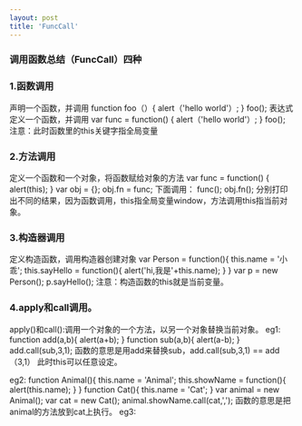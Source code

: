 ```yaml
---
layout: post
title: 'FuncCall'
---
```

###  调用函数总结（FuncCall）四种
### 1.函数调用
声明一个函数，并调用
function foo（）{
	alert（'hello world'）;
}
foo();
表达式定义一个函数，并调用
var func = function() {
	alert（'hello world'）;
}
foo();
注意：此时函数里的this关键字指全局变量
### 2.方法调用
定义一个函数和一个对象，将函数赋给对象的方法
var func = function() {
	alert(this);
}
var obj = {};
obj.fn = func;
下面调用：
func();
obj.fn();
分别打印出不同的结果，因为函数调用，this指全局变量window，方法调用this指当前对象。
### 3.构造器调用
定义构造函数，调用构造器创建对象
var Person = function(){
	this.name = '小乖';
	this.sayHello = function(){
		alert('hi,我是'+this.name);
	}
}
var p = new Person();
p.sayHello();
注意：构造函数的this就是当前变量。
### 4.apply和call调用。
apply()和call():调用一个对象的一个方法，以另一个对象替换当前对象。
eg1: 
function add(a,b){
	alert(a+b);
}
function sub(a,b){
	alert(a-b);
}
add.call(sub,3,1);
函数的意思是用add来替换sub，add.call(sub,3,1) == add（3,1）
此时this可以任意设定。

eg2:
function Animal(){
	this.name = 'Animal';
	this.showName = function(){
		alert(this.name);
	}
}
function Cat(){
	this.name = 'Cat';
}
var animal = new Animal();
var cat = new Cat();
animal.showName.call(cat,',');
函数的意思是把animal的方法放到cat上执行。
eg3:

